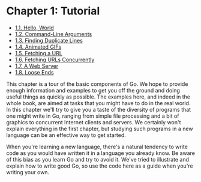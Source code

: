 # Chapter 1: Tutorial

<!-- TOC -->

- [1.1. Hello, World](#11-hello-world)
- [1.2. Command-Line Arguments](#12-command-line-arguments)
- [1.3. Finding Duplicate Lines](#13-finding-duplicate-lines)
- [1.4. Animated GIFs](#14-animated-gifs)
- [1.5. Fetching a URL](#15-fetching-a-url)
- [1.6. Fetching URLs Concurrently](#16-fetching-urls-concurrently)
- [1.7. A Web Server](#17-a-web-server)
- [1.8. Loose Ends](#18-loose-ends)

<!-- /TOC -->

This chapter is a tour of the basic components of Go. We hope to provide enough information and examples to get you off the ground and doing useful things as quickly as possible. The examples here, and indeed in the whole book, are aimed at tasks that you might have to do in the real world. In this chapter we'll try to give you a taste of the diversity of programs that one might write in Go, ranging from simple file processing and a bit of graphics to concurrent Internet clients and servers. We certainly won't explain everything in the first chapter, but studying such programs in a new language can be an effective way to get started.

When you're learning a new language, there's a natural tendency to write code as you would have written it in a language you already know. Be aware of this bias as you learn Go and try to avoid it. We've tried to illustrate and explain how to write good Go, so use the code here as a guide when you're writing your own.

